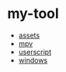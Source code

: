 # my-tool

- [assets](./assets/README.md)
- [mpv](./mpv/README.md)
- [userscript](./userscript/README.md)
- [windows](./windows/README.md)
